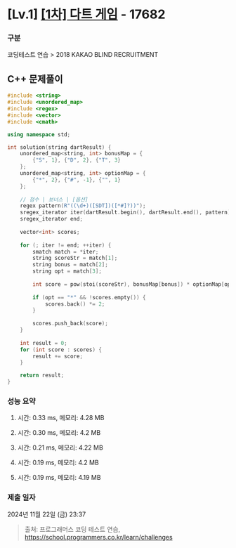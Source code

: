 # [Lv.1] [[1차] 다트 게임](https://school.programmers.co.kr/learn/courses/30/lessons/17682?language=cpp) - 17682 

### 구분

코딩테스트 연습 > 2018 KAKAO BLIND RECRUITMENT

## C++ 문제풀이

```cpp
#include <string>
#include <unordered_map>
#include <regex>
#include <vector>
#include <cmath>

using namespace std;

int solution(string dartResult) {
    unordered_map<string, int> bonusMap = {
        {"S", 1}, {"D", 2}, {"T", 3}
    };
    unordered_map<string, int> optionMap = {
        {"*", 2}, {"#", -1}, {"", 1}
    };
    
    // 점수 | 보너스 | [옵션]
    regex pattern(R"((\d+)([SDT])([*#]?))");
    sregex_iterator iter(dartResult.begin(), dartResult.end(), pattern);
    sregex_iterator end;
    
    vector<int> scores;
    
    for (; iter != end; ++iter) {
        smatch match = *iter;
        string scoreStr = match[1];
        string bonus = match[2];
        string opt = match[3];
        
        int score = pow(stoi(scoreStr), bonusMap[bonus]) * optionMap[opt];
        
        if (opt == "*" && !scores.empty()) {
            scores.back() *= 2;
        }
        
        scores.push_back(score);
    }
    
    int result = 0;
    for (int score : scores) {
        result += score;
    }

    return result;    
}
```

### 성능 요약

1. 시간: 0.33 ms, 메모리: 4.28 MB

2. 시간: 0.30 ms, 메모리: 4.2 MB
3. 시간: 0.21 ms, 메모리: 4.22 MB
4. 시간: 0.19 ms, 메모리: 4.2 MB
5. 시간: 0.19 ms, 메모리: 4.19 MB

### 제출 일자

2024년 11월 22일 (금) 23:37

> 출처: 프로그래머스 코딩 테스트 연습, https://school.programmers.co.kr/learn/challenges
